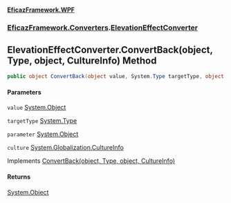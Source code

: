 #### [EficazFramework.WPF](EficazFrameworkWPF.md 'EficazFramework WPF')
### [EficazFramework.Converters](EficazFrameworkWPF.md#EficazFramework.Converters 'EficazFramework.Converters').[ElevationEffectConverter](EficazFramework.Converters/ElevationEffectConverter.md 'EficazFramework.Converters.ElevationEffectConverter')

## ElevationEffectConverter.ConvertBack(object, Type, object, CultureInfo) Method

```csharp
public object ConvertBack(object value, System.Type targetType, object parameter, System.Globalization.CultureInfo culture);
```
#### Parameters

<a name='EficazFramework.Converters.ElevationEffectConverter.ConvertBack(object,System.Type,object,System.Globalization.CultureInfo).value'></a>

`value` [System.Object](https://docs.microsoft.com/en-us/dotnet/api/System.Object 'System.Object')

<a name='EficazFramework.Converters.ElevationEffectConverter.ConvertBack(object,System.Type,object,System.Globalization.CultureInfo).targetType'></a>

`targetType` [System.Type](https://docs.microsoft.com/en-us/dotnet/api/System.Type 'System.Type')

<a name='EficazFramework.Converters.ElevationEffectConverter.ConvertBack(object,System.Type,object,System.Globalization.CultureInfo).parameter'></a>

`parameter` [System.Object](https://docs.microsoft.com/en-us/dotnet/api/System.Object 'System.Object')

<a name='EficazFramework.Converters.ElevationEffectConverter.ConvertBack(object,System.Type,object,System.Globalization.CultureInfo).culture'></a>

`culture` [System.Globalization.CultureInfo](https://docs.microsoft.com/en-us/dotnet/api/System.Globalization.CultureInfo 'System.Globalization.CultureInfo')

Implements [ConvertBack(object, Type, object, CultureInfo)](https://docs.microsoft.com/en-us/dotnet/api/System.Windows.Data.IValueConverter.ConvertBack#System_Windows_Data_IValueConverter_ConvertBack_System_Object,System_Type,System_Object,System_Globalization_CultureInfo_ 'System.Windows.Data.IValueConverter.ConvertBack(System.Object,System.Type,System.Object,System.Globalization.CultureInfo)')

#### Returns
[System.Object](https://docs.microsoft.com/en-us/dotnet/api/System.Object 'System.Object')
